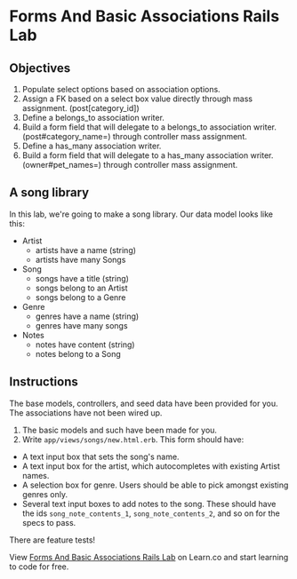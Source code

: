# Forms And Basic Associations Rails Lab

## Objectives

1. Populate select options based on association options.
2. Assign a FK based on a select box value directly through mass assignment. (post[category_id])
3. Define a belongs_to association writer.
4. Build a form field that will delegate to a belongs_to association writer. (post#category_name=) through controller mass assignment.
5. Define a has_many association writer.
6. Build a form field that will delegate to a has_many association writer. (owner#pet_names=) through controller mass assignment.

## A song library

In this lab, we're going to make a song library. Our data model looks like this:

* Artist
  * artists have a name (string)
  * artists have many Songs
* Song
  * songs have a title (string)
  * songs belong to an Artist
  * songs belong to a Genre
* Genre
  * genres have a name (string)
  * genres have many songs
* Notes
  * notes have content (string)
  * notes belong to a Song

## Instructions

The base models, controllers, and seed data have been provided for you. The associations have not been wired up.

1. The basic models and such have been made for you.
2. Write `app/views/songs/new.html.erb`. This form should have:
  * A text input box that sets the song's name.
  * A text input box for the artist, which autocompletes with existing Artist names.
  * A selection box for genre. Users should be able to pick amongst existing genres only.
  * Several text input boxes to add notes to the song. These should have the ids `song_note_contents_1`, `song_note_contents_2`, and so on for the specs to pass.

There are feature tests!

<p data-visibility='hidden'>View <a href='https://learn.co/lessons/forms-and-basic-associations-rails-lab' title='Forms And Basic Associations Rails Lab'>Forms And Basic Associations Rails Lab</a> on Learn.co and start learning to code for free.</p>
